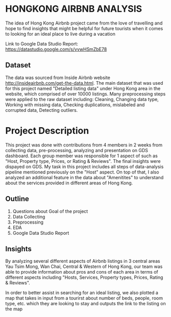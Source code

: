 #  HONGKONG AIRBNB ANALYSIS
The idea of Hong Kong Airbnb project came from the love of travelling and hope to find insights that might be helpful for future tourists when it comes to looking for an ideal place to live during a vacation

Link to Google Data Studio Report: https://datastudio.google.com/s/vvwHSmZbE78

## Dataset
The data was sourced from Inside Airbnb website http://insideairbnb.com/get-the-data.html.
The main dataset that was used for this project named "Detailed listing data" under Hong Kong area in the website, which comprised of over 10000 listings.
Many preprocessing steps were applied to the raw dataset including: Cleaning, Changing data type, Working with missing data, Checking duplications, mislabeled and corrupted data, Detecting outliers.

# Project Description
This project was done with contributions from 4 members in 2 weeks from collecting data, pre-processing, analyzing and presentation on GDS dashboard. Each group member was responsible for 1 aspect of such as "Host, Property type, Prices, or Rating & Reviews". The final insights were dispayed on GDS. My task in this project includes all steps of data-analysis pipeline mentioned previously on the "Host" aspect. On top of that, I also analyzed an additional feature in the data about "Amenitites" to understand about the services provided in different areas of Hong Kong.

## Outline
1. Questions about Goal of the project
2. Data Collecting
3. Preprocessing
4. EDA
5. Google Data Studio Report

## Insights
By analyzing several different aspects of Airbnb listings in 3 central areas Yau Tsim Mong, Wan Chai, Central & Western of Hong Kong, our team was able to provide information about pros and cons of each area in terms of different aspects including "Hosts, Services, Property types, Prices, Rating & Reviews".

In order to better assist in searching for an ideal listing, we also plotted a map that takes in input from a tourirst about number of beds, people, room type, etc. which they are looking to stay and outputs the link to the listing on the map
